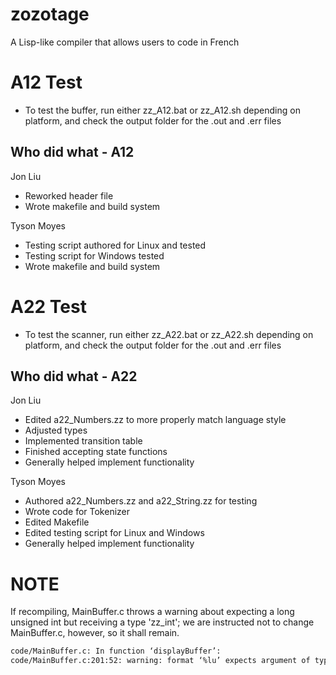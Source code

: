 # zozotage
A Lisp-like compiler that allows users to code in French

# A12 Test
* To test the buffer, run either zz_A12.bat or zz_A12.sh depending on platform, and check the output folder for the .out and .err files
## Who did what - A12
Jon Liu
* Reworked header file
* Wrote makefile and build system

Tyson Moyes
* Testing script authored for Linux and tested
* Testing script for Windows tested
* Wrote makefile and build system

# A22 Test
* To test the scanner, run either zz_A22.bat or zz_A22.sh depending on platform, and check the output folder for the .out and .err files
## Who did what - A22
Jon Liu
* Edited a22_Numbers.zz to more properly match language style
* Adjusted types
* Implemented transition table
* Finished accepting state functions
* Generally helped implement functionality

Tyson Moyes
* Authored a22_Numbers.zz and a22_String.zz for testing
* Wrote code for Tokenizer
* Edited Makefile
* Edited testing script for Linux and Windows
* Generally helped implement functionality



# NOTE
If recompiling, MainBuffer.c throws a warning about expecting a long unsigned int but receiving a type 'zz_int'; we are instructed not to change MainBuffer.c, however, so it shall remain. 

```bash
code/MainBuffer.c: In function ‘displayBuffer’:
code/MainBuffer.c:201:52: warning: format ‘%lu’ expects argument of type ‘long unsigned int’, but argument 2 has type ‘zz_int’ {aka ‘int’} [-Wformat=]
```